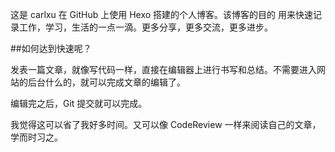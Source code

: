 这是 carlxu 在 GitHub 上使用 Hexo 搭建的个人博客。该博客的目的 用来快速记录工作，学习，生活的一点一滴。更多分享，更多交流，更多进步。

##如何达到快速呢？

发表一篇文章，就像写代码一样，直接在编辑器上进行书写和总结。不需要进入网站的后台什么的，就可以完成文章的编辑了。

编辑完之后，Git 提交就可以完成。

我觉得这可以省了我好多时间。又可以像 CodeReview 一样来阅读自己的文章，学而时习之。
